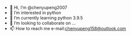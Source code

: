 - 👋 Hi, I’m @chenyupeng2007
- 👀 I’m interested in python
- 🌱 I’m currently learning python 3.9.5
- 💞️ I’m looking to collaborate on ...
- 📫 How to reach me e-mail:chenyupeng158@outlook.com

<!---
chenyupeng2007/chenyupeng2007 is a ✨ special ✨ repository because its `README.md` (this file) appears on your GitHub profile.
You can click the Preview link to take a look at your changes.
--->
